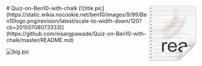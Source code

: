 <img src="icon.png" align="right" />
# Quiz-on-Ben10-with-chalk [![title pic](https://static.wikia.nocookie.net/ben10/images/9/99/Ben10logo.png/revision/latest/scale-to-width-down/120?cb=20150708073333)](https://github.com/nisargpawade/Quiz-on-Ben10-with-chalk/master/README.md)


![big pic](https://static.wikia.nocookie.net/ben10/images/8/83/Ben_10_logo_without_versus_the_universe.png/revision/latest/scale-to-width-down/670?cb=20201004024739)



